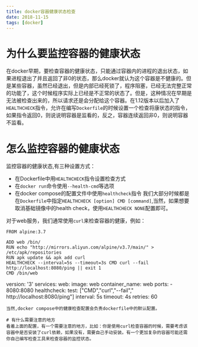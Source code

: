 ```yaml
---
title: docker容器健康状态检查
date: 2018-11-15
tags: [docker]
---
```


# 为什么要监控容器的健康状态
在docker早期，要检查容器的健康状态，只能通过容器内的进程的退出状态，如果进程退出了并且返回了非0的状态，那么docker就认为这个容器是不健康的。但是某些容器，虽然已经退出，但是内部已经死锁了，程序阻塞，已经无法完整正常的功能了，这个时候程序实际上已经是不正常的状态了。但是，这种情况在早期是无法被检查出来的，所以请求还是会分配给这个容器。在1.12版本以后加入了`HEALTHCHECK`指令，允许在编写`Dockerfile`的时候设置一个检查将康状态的指令，如果指令返回0，则说说明容器是监看的，反之，容器连续返回非0，则说明容器不监看。

# 怎么监控容器的健康状态
监控容器的健康状态,有三种设置方式：
* 在Dockerfile中用`HEALTHCHECK`指令设置检查方式
* 在`docker run`命令使用`--health-cmd`等选项
* 在docker compose的配置文件中使用`healthcheck`指令
我们大部分时候都是在`Dockerfile`中指定`HEALTHCHECK [option] CMD [command]`,当然，如果想要取消基础镜像中的health check，使用`HEALTHCHECK NONE`配置即可。

对于web服务，我们通常使用`curl`来检查容器的健康，例如：
```shell
FROM alpine:3.7

ADD web /bin/
RUN echo "http://mirrors.aliyun.com/alpine/v3.7/main/" > /etc/apk/repositories
RUN apk update && apk add curl
HEALTHCHECK --interval=5s --timeout=3s CMD curl --fail http://localhost:8080/ping || exit 1
CMD /bin/web
```
version: '3'
services:
  web:
    image: web
    container_name: web
    ports:
      - 8080:8080
    healthcheck:
      test: ["CMD","curl","--fail"," http://localhost:8080/ping"]
      interval: 5s
      timeout: 4s
      retries: 60
```
当然,docker compose中的健康检查配置会负责dockerfile中的默认配置。

# 有什么需要注意的地方
看着上面的配置，有一个需要注意的地方，比如：你是使用curl检查容器的时候，需要考虑该容器中是否安装了curl依赖，如果没有，需要自己手动安装。有一个更加复杂的容器可能还需你自己编写检查工具来检查容器的监控状态。
